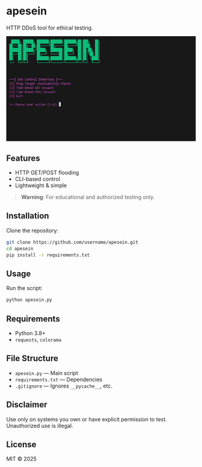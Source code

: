# apesein

HTTP DDoS tool for ethical testing.

![apesein screenshot](config/apesein.png)

## Features
- HTTP GET/POST flooding
- CLI-based control
- Lightweight & simple

> **Warning**: For educational and authorized testing only.

## Installation
Clone the repository:
```bash
git clone https://github.com/username/apesein.git
cd apesein
pip install -r requirements.txt
```

## Usage
Run the script:
```bash
python apesein.py
```

## Requirements
- Python 3.8+
- `requests`, `colorama`

## File Structure
- `apesein.py` — Main script
- `requirements.txt` — Dependencies
- `.gitignore` — Ignores `__pycache__`, etc.

## Disclaimer
Use only on systems you own or have explicit permission to test. Unauthorized use is illegal.

## License
MIT © 2025
